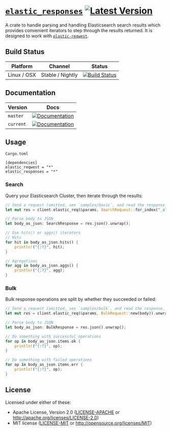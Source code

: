 # [`elastic_responses`](https://docs.rs/elastic_responses/*/elastic_responses/) [![Latest Version](https://img.shields.io/crates/v/elastic_responses.svg)](https://crates.io/crates/elastic_responses)

A crate to handle parsing and handling Elasticsearch search results which provides convenient iterators to step through the results returned. It is designed to work with [`elastic-reqwest`](https://github.com/elastic-rs/elastic-reqwest/).

## Build Status
Platform  | Channel | Status
------------- | ------------- | -------------
Linux / OSX  | Stable / Nightly | [![Build Status](https://travis-ci.org/elastic-rs/elastic-responses.svg?branch=master)](https://travis-ci.org/elastic-rs/elastic-responses)

## Documentation

Version  | Docs
------------- | -------------
`master`  | [![Documentation](https://img.shields.io/badge/docs-rustdoc-orange.svg)](https://elastic-rs.github.io/elastic-responses/elastic_responses/)
`current`  | [![Documentation](https://img.shields.io/badge/docs-rustdoc-orange.svg)](https://docs.rs/elastic_responses/*/elastic_responses/)

## Usage
 
`Cargo.toml`
```
[dependencies]
elastic_reqwest = "*"
elastic_responses = "*" 
```

### Search

Query your Elasticsearch Cluster, then iterate through the results:

```rust
// Send a request (omitted, see `samples/basic`, and read the response.
let mut res = client.elastic_req(&params, SearchRequest::for_index("_all", body)).unwrap();

// Parse body to JSON
let body_as_json: SearchResponse = res.json().unwrap();

// Use hits() or aggs() iterators
// Hits
for hit in body_as_json.hits() {
    println!("{:?}", hit);
}

// Agregations
for agg in body_as_json.aggs() {
    println!("{:?}", agg);
}
```

### Bulk

Bulk response operations are split by whether they succeeded or failed:

```rust
// Send a request (omitted, see `samples/bulk`, and read the response.
let mut res = client.elastic_req(&params, BulkRequest::new(body)).unwrap();

// Parse body to JSON
let body_as_json: BulkResponse = res.json().unwrap();

// Do something with successful operations
for op in body_as_json.items.ok {
    println!("{:?}", op);
}

// Do something with failed operations
for op in body_as_json.items.err {
    println!("{:?}", op);
}
```
 
## License

Licensed under either of these:
 
- Apache License, Version 2.0 ([LICENSE-APACHE](LICENSE-APACHE) or http://apache.org/licenses/LICENSE-2.0)
- MIT license ([LICENSE-MIT](LICENSE-MIT) or http://opensource.org/licenses/MIT)
 
